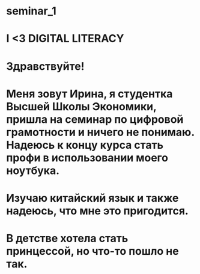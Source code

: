 # seminar_1
# I <3 DIGITAL LITERACY
# Здравствуйте!
# Меня зовут Ирина, я студентка Высшей Школы Экономики, пришла на семинар по цифровой грамотности и ничего не понимаю. Надеюсь к концу курса стать профи в использовании моего ноутбука. 
# Изучаю китайский язык и также надеюсь, что мне это пригодится. 
# В детстве хотела стать принцессой, но что-то пошло не так. 
# 
